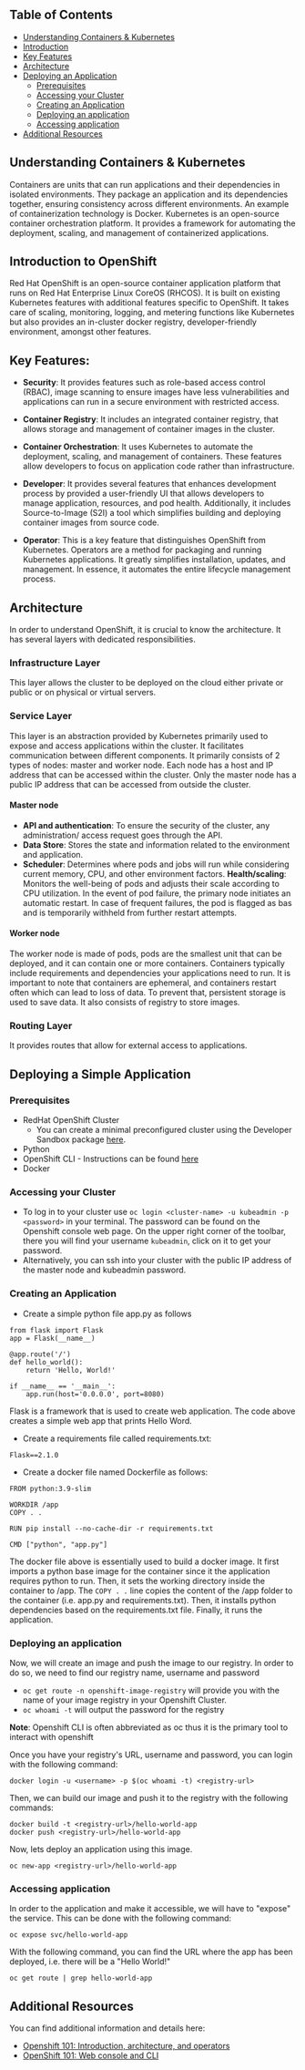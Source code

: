 ## Table of Contents

- [Understanding Containers & Kubernetes](#understanding-containers--kubernetes)
- [Introduction](#introduction-to-openshift)
- [Key Features](#key-features)
- [Architecture](#architecture)
- [Deploying an Application](#deploying-a-simple-application)
  - [Prerequisites](#prerequisites)
  - [Accessing your Cluster](#accessing-your-cluster)
  - [Creating an Application](#creating-an-application)
  - [Deploying an application](#deploying-an-application)
  - [Accessing application](#accessing-application)
- [Additional Resources](#additional-resources)

## Understanding Containers & Kubernetes

Containers are units that can run applications and their dependencies in isolated environments. They package an application and its dependencies together, ensuring consistency across different environments. An example of containerization technology is Docker.
Kubernetes is an open-source container orchestration platform. It provides a framework for automating the deployment, scaling, and management of containerized applications. 

## Introduction to OpenShift

Red Hat OpenShift is an open-source container application platform that runs on Red Hat Enterprise Linux CoreOS (RHCOS). It is built on existing Kubernetes features with additional features specific to OpenShift. It takes care of scaling, monitoring, logging, and metering functions like Kubernetes but also provides an in-cluster docker registry, developer-friendly environment, amongst other features. 

## Key Features:

-	**Security**: It provides features such as role-based access control (RBAC), image scanning to ensure images have less vulnerabilities and applications can run in a secure environment with restricted access.

-	**Container Registry**: It includes an integrated container registry, that allows storage and management of container images in the cluster.

-	**Container Orchestration**: It uses Kubernetes to automate the deployment, scaling, and management of containers. These features allow developers to focus on application code rather than infrastructure.

-	**Developer**:  It provides several features that enhances development process by provided a user-friendly UI that allows developers to manage application, resources, and pod health. Additionally, it includes Source-to-Image (S2I) a tool which simplifies building and deploying container images from source code. 

-	**Operator**: This is a key feature that distinguishes OpenShift from Kubernetes. Operators are a method for packaging and running Kubernetes applications. It greatly simplifies installation, updates, and management. In essence, it automates the entire lifecycle management process.


## Architecture

In order to understand OpenShift, it is crucial to know the architecture. It has several layers with dedicated responsibilities.

### Infrastructure Layer

This layer allows the cluster to be deployed on the cloud either private or public or on physical or virtual servers.

### Service Layer

This layer is an abstraction provided by Kubernetes primarily used to expose and access applications within the cluster. It facilitates communication between different components. It primarily consists of 2 types of nodes: master and worker node. Each node has a host and IP address that can be accessed within the cluster. Only the master node has a public IP address that can be accessed from outside the cluster.

#### Master node
-	**API and authentication**: To ensure the security of the cluster, any administration/ access request goes through the API.
-	**Data Store**: Stores the state and information related to the environment and application.
-	**Scheduler**: Determines where pods and jobs  will run  while considering current memory, CPU, and other environment factors.
**Health/scaling**:  Monitors the well-being of pods and adjusts their scale according to CPU utilization. In the event of pod failure, the primary node initiates an automatic restart. In case of frequent failures, the pod is flagged as bas and is temporarily withheld from further restart attempts.


#### Worker node
 The worker node is made of pods, pods are the smallest unit that can be deployed, and it can contain one or more containers. Containers typically include requirements and dependencies your applications need to run. It is important to note that containers are ephemeral, and containers restart often which can lead to loss of data. To prevent that, persistent storage is used to save data. It also consists of registry to store images.


### Routing Layer

It provides routes that allow for external access to applications.

## Deploying a Simple Application

### Prerequisites
- RedHat OpenShift Cluster
  - You can create a minimal preconfigured cluster using the Developer Sandbox package [here](https://www.redhat.com/en/technologies/cloud-computing/openshift/try-it).
- Python
- OpenShift CLI - Instructions can be found [here](https://docs.openshift.com/container-platform/4.11/cli_reference/openshift_cli/getting-started-cli.html)
- Docker

### Accessing your Cluster
- To log in to your cluster use `oc login <cluster-name> -u kubeadmin -p <password>` in your terminal. The password can be found on the Openshift console web page. On the upper right corner of the toolbar, there you will find your username `kubeadmin`, click on it to get your password.
- Alternatively, you can ssh into your cluster with the public IP address of the master node and kubeadmin password.

### Creating an Application
- Create a simple python file app.py as follows
```
from flask import Flask
app = Flask(__name__)

@app.route('/')
def hello_world():
    return 'Hello, World!'

if __name__ == '__main__':
    app.run(host='0.0.0.0', port=8080)
```
Flask is a framework that is used to create web application. The code above creates a simple web app that prints Hello Word.

- Create a requirements file called requirements.txt:
```
Flask==2.1.0
```

- Create a docker file named Dockerfile as follows:
```
FROM python:3.9-slim

WORKDIR /app
COPY . .

RUN pip install --no-cache-dir -r requirements.txt

CMD ["python", "app.py"]
```
The docker file above is essentially used to build a docker image. It first imports a python base image for the container since it the application requires python to run. Then, it sets the working directory inside the container to /app. The `COPY . .` line copies the content of the /app folder to the container (i.e. app.py and requirements.txt). Then, it installs python dependencies based on the requirements.txt file. Finally, it runs the application.

### Deploying an application

Now, we will create an image and push the image to our registry. In order to do so, we need to find our registry name, username and password
- `oc get route -n openshift-image-registry` will provide you with the name of your image registry in your Openshift Cluster.
- `oc whoami -t` will output the password for the registry

**Note**: Openshift CLI is often abbreviated as oc thus it is the primary tool to interact with openshift

Once you have your registry's URL, username and password, you can login with the following command:
```
docker login -u <username> -p $(oc whoami -t) <registry-url>
```

Then, we can build our image and push it to the registry with the following commands:
```
docker build -t <registry-url>/hello-world-app
docker push <registry-url>/hello-world-app
```

Now, lets deploy an application using this image.

```
oc new-app <registry-url>/hello-world-app
```

### Accessing application

In order to the application and make it accessible, we will have to "expose" the service. This can be done with the following command:
```
oc expose svc/hello-world-app
```

With the following command,  you can find the URL where the app has been deployed, i.e. there will be a "Hello World!"
```
oc get route | grep hello-world-app
```



## Additional Resources
You can find additional information and details here:

- [Openshift 101:  Introduction, architecture, and operators](https://developer.ibm.com/blogs/openshift-101-architecture)
- [OpenShift 101: Web console and CLI](https://developer.ibm.com/blogs/openshift-101-web-console-and-cli)



